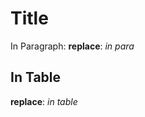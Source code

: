 # Title

In Paragraph: **replace**: *in para*

  In Table
  -------------------------
  **replace**: *in table*
